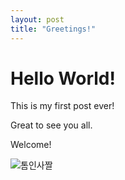 ```yaml
--- 
layout: post
title: "Greetings!"
---
```

# Hello World!
This is my first post ever! 

Great to see you all. 

Welcome!

![톰인사짤](https://github.com/user-attachments/assets/d3673d19-0ba6-4ff0-a15c-326479ffaa3d)
